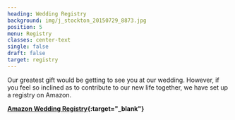 ```yaml
---
heading: Wedding Registry
background: img/j_stockton_20150729_8873.jpg
position: 5
menu: Registry
classes: center-text
single: false
draft: false
target: registry
---
```


Our greatest gift would be getting to see you at our wedding. However, if you feel so inclined as to
contribute to our new life together, we have set up a registry on Amazon.

**[Amazon Wedding Registry](https://www.amazon.com/wedding/share/jenjake2018){:target="_blank"}**
